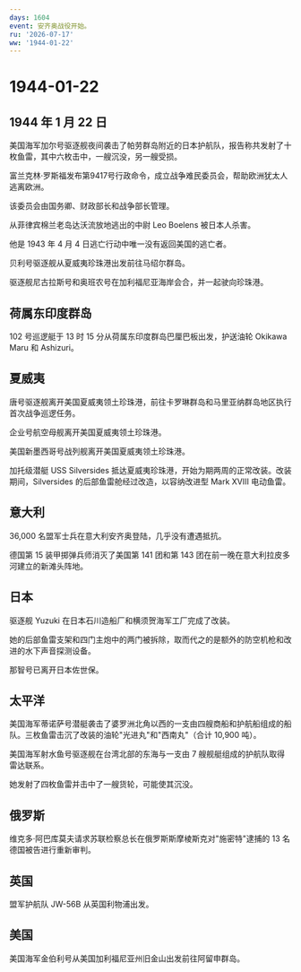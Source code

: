 ```yaml
---
days: 1604
event: 安齐奥战役开始。
ru: '2026-07-17'
ww: '1944-01-22'
---
```


# 1944-01-22

## 1944 年 1 月 22 日

美国海军加尔号驱逐舰夜间袭击了帕劳群岛附近的日本护航队，报告称共发射了十枚鱼雷，其中六枚击中，一艘沉没，另一艘受损。

富兰克林·罗斯福发布第9417号行政命令，成立战争难民委员会，帮助欧洲犹太人逃离欧洲。

该委员会由国务卿、财政部长和战争部长管理。

从菲律宾棉兰老岛达沃流放地逃出的中尉 Leo Boelens 被日本人杀害。

他是 1943 年 4 月 4 日逃亡行动中唯一没有返回美国的逃亡者。

贝利号驱逐舰从夏威夷珍珠港出发前往马绍尔群岛。

驱逐舰尼古拉斯号和奥班农号在加利福尼亚海岸会合，并一起驶向珍珠港。

## 荷属东印度群岛

102 号巡逻艇于 13 时 15 分从荷属东印度群岛巴厘巴板出发，护送油轮 Okikawa
Maru 和 Ashizuri。

## 夏威夷

唐号驱逐舰离开美国夏威夷领土珍珠港，前往卡罗琳群岛和马里亚纳群岛地区执行首次战争巡逻任务。

企业号航空母舰离开美国夏威夷领土珍珠港。

美国新墨西哥号战列舰离开美国夏威夷领土珍珠港。

加托级潜艇 USS Silversides
抵达夏威夷珍珠港，开始为期两周的正常改装。改装期间，Silversides
的后部鱼雷舱经过改造，以容纳改进型 Mark XVIII 电动鱼雷。

## 意大利

36,000 名盟军士兵在意大利安齐奥登陆，几乎没有遭遇抵抗。

德国第 15 装甲掷弹兵师消灭了美国第 141 团和第 143
团在前一晚在意大利拉皮多河建立的新滩头阵地。

## 日本

驱逐舰 Yuzuki 在日本石川造船厂和横须贺海军工厂完成了改装。

她的后部鱼雷支架和四门主炮中的两门被拆除，取而代之的是额外的防空机枪和改进的水下声音探测设备。

那智号已离开日本佐世保。

## 太平洋

美国海军蒂诺萨号潜艇袭击了婆罗洲北角以西的一支由四艘商船和护航船组成的船队。三枚鱼雷击沉了改装的油轮"光进丸"和"西南丸"（合计
10,900 吨）。

美国海军射水鱼号驱逐舰在台湾北部的东海与一支由 7
艘舰艇组成的护航队取得雷达联系。

她发射了四枚鱼雷并击中了一艘货轮，可能使其沉没。

## 俄罗斯

维克多·阿巴库莫夫请求苏联检察总长在俄罗斯斯摩棱斯克对"施密特"逮捕的 13
名德国被告进行重新审判。

## 英国

盟军护航队 JW-56B 从英国利物浦出发。

## 美国

美国海军金伯利号从美国加利福尼亚州旧金山出发前往阿留申群岛。
